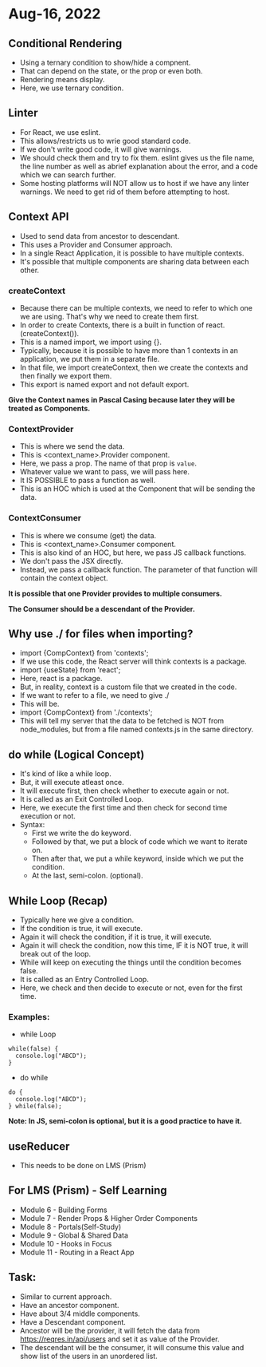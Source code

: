 # Aug-16, 2022

## Conditional Rendering
- Using a ternary condition to show/hide a compnent.
- That can depend on the state, or the prop or even both.
- Rendering means display.
- Here, we use ternary condition.

## Linter
- For React, we use eslint.
- This allows/restricts us to wrie good standard code.
- If we don't write good code, it will give warnings.
- We should check them and try to fix them. eslint gives us the file name, the line number as well as abrief explanation about the error, and a code which we can search further.
- Some hosting platforms will NOT allow us to host if we have any linter warnings. We need to get rid of them before attempting to host.

## Context API
- Used to send data from ancestor to descendant.
- This uses a Provider and Consumer approach.
- In a single React Application, it is possible to have multiple contexts.
- It's possible that multiple components are sharing data between each other.


### createContext
- Because there can be multiple contexts, we need to refer to which one we are using. That's why we need to create them first.
- In order to create Contexts, there is a built in function of react. (createContext()).
- This is a named import, we import using {}.
- Typically, because it is possible to have more than 1 contexts in an application, we put them in a separate file.
- In that file, we import createContext, then we create the contexts and then finally we export them.
- This export is named export and not default export.

**Give the Context names in Pascal Casing because later they will be treated as Components.**

### ContextProvider
- This is where we send the data.
- This is <context_name>.Provider component.
- Here, we pass a prop. The name of that prop is `value`.
- Whatever value we want to pass, we will pass here.
- It IS POSSIBLE to pass a function as well.
- This is an HOC which is used at the Component that will be sending the data.

### ContextConsumer
- This is where we consume (get) the data.
- This is <context_name>.Consumer component.
- This is also kind of an HOC, but here, we pass JS callback functions.
- We don't pass the JSX directly.
- Instead, we pass a callback function. The parameter of that function will contain the context object.

**It is possible that one Provider provides to multiple consumers.**

**The Consumer should be a descendant of the Provider.**

## Why use ./ for files when importing?
- import {CompContext} from 'contexts';
- If we use this code, the React server will think contexts is a package.
- import {useState} from 'react';
- Here, react is a package.
- But, in reality, context is a custom file that we created in the code.
- If we want to refer to a file, we need to give ./
- This will be.
- import {CompContext} from './contexts';
- This will tell my server that the data to be fetched is NOT from node_modules, but from a file named contexts.js in the same directory.


## do while (Logical Concept)
- It's kind of like a while loop.
- But, it will execute atleast once.
- It will execute first, then check whether to execute again or not.
- It is called as an Exit Controlled Loop.
- Here, we execute the first time and then check for second time execution or not.
- Syntax:
  - First we write the do keyword.
  - Followed by that, we put a block of code which we want to iterate on.
  - Then after that, we put a while keyword, inside which we put the condition.
  - At the last, semi-colon. (optional).

## While Loop (Recap)
- Typically here we give a condition.
- If the condition is true, it will execute.
- Again it will check the condition, if it is true, it will execute.
- Again it will check the condition, now this time, IF it is NOT true, it will break out of the loop.
- While will keep on executing the things until the condition becomes false.
- It is called as an Entry Controlled Loop.
- Here, we check and then decide to execute or not, even for the first time.

### Examples:
- while Loop
```
while(false) {
  console.log("ABCD");
}
```

- do while
```
do {
  console.log("ABCD");
} while(false);
```

**Note: In JS, semi-colon is optional, but it is a good practice to have it.**

## useReducer
- This needs to be done on LMS (Prism)

## For LMS (Prism) - Self Learning
- Module 6 - Building Forms
- Module 7 - Render Props & Higher Order Components
- Module 8 - Portals(Self-Study)
- Module 9 - Global & Shared Data
- Module 10 - Hooks in Focus
- Module 11 - Routing in a React App

## Task:
- Similar to current approach.
- Have an ancestor component.
- Have about 3/4 middle components.
- Have a Descendant component.
- Ancestor will be the provider, it will fetch the data from https://reqres.in/api/users and set it as value of the Provider.
- The descendant will be the consumer, it will consume this value and show list of the users in an unordered list.